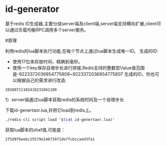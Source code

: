 # id-generator
基于redis ID生成器,主要分成server端及client端,server端支持横向扩展,client可以通过负载均衡RPC调用多个server服务。

#原理

利用redis的lua脚本执行功能,在每个节点上通过lua脚本生成唯一ID。
生成的ID:
* 使用17位来存放时间，精确到毫秒。  
* 使用一个key保存自增步长进行拼接,Redis支持的整数型Value值范围是-9223372036854775808~9223372036854775807
生成的ID，你也可以根据自己的需求进行改造:
```
20160711102410231041100
```
1）server端通过lua脚本获取redis的系统时间及一个自增步长

下载id-genertaor.lua,并把它load到redis上。
```bash
./redis-cli script load "$(cat id-genertaor.lua)" 
```

获取lua脚本的sha1值,可能是：
```
2f5d97beebc25579e14673971de7fcbccaed3fa1
```
